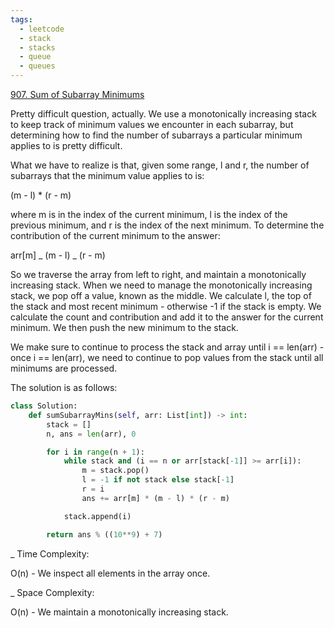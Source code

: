 ```yaml
---
tags:
  - leetcode
  - stack
  - stacks
  - queue
  - queues
---
```


<a href="https://leetcode.com/problems/sum-of-subarray-minimums/">
907. Sum of Subarray Minimums</a>

Pretty difficult question, actually. We use a monotonically increasing stack to
keep track of minimum values we encounter in each subarray, but determining how
to find the number of subarrays a particular minimum applies to is pretty
difficult.

What we have to realize is that, given some range, l and r, the number of
subarrays that the minimum value applies to is:

(m - l) \* (r - m)

where m is in the index of the current minimum, l is the index of the previous
minimum, and r is the index of the next minimum. To determine the contribution
of the current minimum to the answer:

arr[m] _ (m - l) _ (r - m)

So we traverse the array from left to right, and maintain a monotonically
increasing stack. When we need to manage the monotonically increasing stack, we
pop off a value, known as the middle. We calculate l, the top of the stack and
most recent minimum - otherwise -1 if the stack is empty. We calculate the count
and contribution and add it to the answer for the current minimum. We then push
the new minimum to the stack.

We make sure to continue to process the stack and array until i == len(arr) -
once i == len(arr), we need to continue to pop values from the stack until all
minimums are processed.

The solution is as follows:

```python
class Solution:
    def sumSubarrayMins(self, arr: List[int]) -> int:
        stack = []
        n, ans = len(arr), 0

        for i in range(n + 1):
            while stack and (i == n or arr[stack[-1]] >= arr[i]):
                m = stack.pop()
                l = -1 if not stack else stack[-1]
                r = i
                ans += arr[m] * (m - l) * (r - m)

            stack.append(i)

        return ans % ((10**9) + 7)
```

\_ Time Complexity:

O(n) - We inspect all elements in the array once.

\_ Space Complexity:

O(n) - We maintain a monotonically increasing stack.
